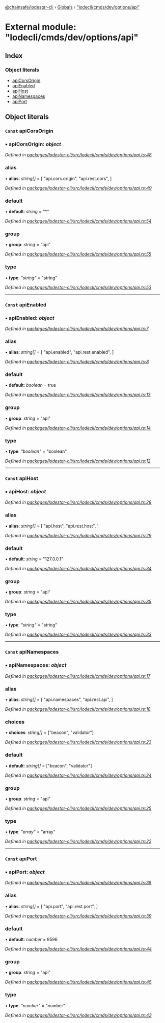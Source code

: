 [@chainsafe/lodestar-cli](../README.md) › [Globals](../globals.md) › ["lodecli/cmds/dev/options/api"](_lodecli_cmds_dev_options_api_.md)

# External module: "lodecli/cmds/dev/options/api"

## Index

### Object literals

* [apiCorsOrigin](_lodecli_cmds_dev_options_api_.md#const-apicorsorigin)
* [apiEnabled](_lodecli_cmds_dev_options_api_.md#const-apienabled)
* [apiHost](_lodecli_cmds_dev_options_api_.md#const-apihost)
* [apiNamespaces](_lodecli_cmds_dev_options_api_.md#const-apinamespaces)
* [apiPort](_lodecli_cmds_dev_options_api_.md#const-apiport)

## Object literals

### `Const` apiCorsOrigin

### ▪ **apiCorsOrigin**: *object*

*Defined in [packages/lodestar-cli/src/lodecli/cmds/dev/options/api.ts:48](https://github.com/ChainSafe/lodestar/blob/f41191172/packages/lodestar-cli/src/lodecli/cmds/dev/options/api.ts#L48)*

###  alias

• **alias**: *string[]* = [
    "api.cors.origin",
    "api.rest.cors",
  ]

*Defined in [packages/lodestar-cli/src/lodecli/cmds/dev/options/api.ts:49](https://github.com/ChainSafe/lodestar/blob/f41191172/packages/lodestar-cli/src/lodecli/cmds/dev/options/api.ts#L49)*

###  default

• **default**: *string* = "*"

*Defined in [packages/lodestar-cli/src/lodecli/cmds/dev/options/api.ts:54](https://github.com/ChainSafe/lodestar/blob/f41191172/packages/lodestar-cli/src/lodecli/cmds/dev/options/api.ts#L54)*

###  group

• **group**: *string* = "api"

*Defined in [packages/lodestar-cli/src/lodecli/cmds/dev/options/api.ts:55](https://github.com/ChainSafe/lodestar/blob/f41191172/packages/lodestar-cli/src/lodecli/cmds/dev/options/api.ts#L55)*

###  type

• **type**: *"string"* = "string"

*Defined in [packages/lodestar-cli/src/lodecli/cmds/dev/options/api.ts:53](https://github.com/ChainSafe/lodestar/blob/f41191172/packages/lodestar-cli/src/lodecli/cmds/dev/options/api.ts#L53)*

___

### `Const` apiEnabled

### ▪ **apiEnabled**: *object*

*Defined in [packages/lodestar-cli/src/lodecli/cmds/dev/options/api.ts:7](https://github.com/ChainSafe/lodestar/blob/f41191172/packages/lodestar-cli/src/lodecli/cmds/dev/options/api.ts#L7)*

###  alias

• **alias**: *string[]* = [
    "api.enabled",
    "api.rest.enabled",
  ]

*Defined in [packages/lodestar-cli/src/lodecli/cmds/dev/options/api.ts:8](https://github.com/ChainSafe/lodestar/blob/f41191172/packages/lodestar-cli/src/lodecli/cmds/dev/options/api.ts#L8)*

###  default

• **default**: *boolean* = true

*Defined in [packages/lodestar-cli/src/lodecli/cmds/dev/options/api.ts:13](https://github.com/ChainSafe/lodestar/blob/f41191172/packages/lodestar-cli/src/lodecli/cmds/dev/options/api.ts#L13)*

###  group

• **group**: *string* = "api"

*Defined in [packages/lodestar-cli/src/lodecli/cmds/dev/options/api.ts:14](https://github.com/ChainSafe/lodestar/blob/f41191172/packages/lodestar-cli/src/lodecli/cmds/dev/options/api.ts#L14)*

###  type

• **type**: *"boolean"* = "boolean"

*Defined in [packages/lodestar-cli/src/lodecli/cmds/dev/options/api.ts:12](https://github.com/ChainSafe/lodestar/blob/f41191172/packages/lodestar-cli/src/lodecli/cmds/dev/options/api.ts#L12)*

___

### `Const` apiHost

### ▪ **apiHost**: *object*

*Defined in [packages/lodestar-cli/src/lodecli/cmds/dev/options/api.ts:28](https://github.com/ChainSafe/lodestar/blob/f41191172/packages/lodestar-cli/src/lodecli/cmds/dev/options/api.ts#L28)*

###  alias

• **alias**: *string[]* = [
    "api.host",
    "api.rest.host",
  ]

*Defined in [packages/lodestar-cli/src/lodecli/cmds/dev/options/api.ts:29](https://github.com/ChainSafe/lodestar/blob/f41191172/packages/lodestar-cli/src/lodecli/cmds/dev/options/api.ts#L29)*

###  default

• **default**: *string* = "127.0.0.1"

*Defined in [packages/lodestar-cli/src/lodecli/cmds/dev/options/api.ts:34](https://github.com/ChainSafe/lodestar/blob/f41191172/packages/lodestar-cli/src/lodecli/cmds/dev/options/api.ts#L34)*

###  group

• **group**: *string* = "api"

*Defined in [packages/lodestar-cli/src/lodecli/cmds/dev/options/api.ts:35](https://github.com/ChainSafe/lodestar/blob/f41191172/packages/lodestar-cli/src/lodecli/cmds/dev/options/api.ts#L35)*

###  type

• **type**: *"string"* = "string"

*Defined in [packages/lodestar-cli/src/lodecli/cmds/dev/options/api.ts:33](https://github.com/ChainSafe/lodestar/blob/f41191172/packages/lodestar-cli/src/lodecli/cmds/dev/options/api.ts#L33)*

___

### `Const` apiNamespaces

### ▪ **apiNamespaces**: *object*

*Defined in [packages/lodestar-cli/src/lodecli/cmds/dev/options/api.ts:17](https://github.com/ChainSafe/lodestar/blob/f41191172/packages/lodestar-cli/src/lodecli/cmds/dev/options/api.ts#L17)*

###  alias

• **alias**: *string[]* = [
    "api.namespaces",
    "api.rest.api",
  ]

*Defined in [packages/lodestar-cli/src/lodecli/cmds/dev/options/api.ts:18](https://github.com/ChainSafe/lodestar/blob/f41191172/packages/lodestar-cli/src/lodecli/cmds/dev/options/api.ts#L18)*

###  choices

• **choices**: *string[]* = ["beacon", "validator"]

*Defined in [packages/lodestar-cli/src/lodecli/cmds/dev/options/api.ts:23](https://github.com/ChainSafe/lodestar/blob/f41191172/packages/lodestar-cli/src/lodecli/cmds/dev/options/api.ts#L23)*

###  default

• **default**: *string[]* = ["beacon", "validator"]

*Defined in [packages/lodestar-cli/src/lodecli/cmds/dev/options/api.ts:24](https://github.com/ChainSafe/lodestar/blob/f41191172/packages/lodestar-cli/src/lodecli/cmds/dev/options/api.ts#L24)*

###  group

• **group**: *string* = "api"

*Defined in [packages/lodestar-cli/src/lodecli/cmds/dev/options/api.ts:25](https://github.com/ChainSafe/lodestar/blob/f41191172/packages/lodestar-cli/src/lodecli/cmds/dev/options/api.ts#L25)*

###  type

• **type**: *"array"* = "array"

*Defined in [packages/lodestar-cli/src/lodecli/cmds/dev/options/api.ts:22](https://github.com/ChainSafe/lodestar/blob/f41191172/packages/lodestar-cli/src/lodecli/cmds/dev/options/api.ts#L22)*

___

### `Const` apiPort

### ▪ **apiPort**: *object*

*Defined in [packages/lodestar-cli/src/lodecli/cmds/dev/options/api.ts:38](https://github.com/ChainSafe/lodestar/blob/f41191172/packages/lodestar-cli/src/lodecli/cmds/dev/options/api.ts#L38)*

###  alias

• **alias**: *string[]* = [
    "api.port",
    "api.rest.port",
  ]

*Defined in [packages/lodestar-cli/src/lodecli/cmds/dev/options/api.ts:39](https://github.com/ChainSafe/lodestar/blob/f41191172/packages/lodestar-cli/src/lodecli/cmds/dev/options/api.ts#L39)*

###  default

• **default**: *number* = 9596

*Defined in [packages/lodestar-cli/src/lodecli/cmds/dev/options/api.ts:44](https://github.com/ChainSafe/lodestar/blob/f41191172/packages/lodestar-cli/src/lodecli/cmds/dev/options/api.ts#L44)*

###  group

• **group**: *string* = "api"

*Defined in [packages/lodestar-cli/src/lodecli/cmds/dev/options/api.ts:45](https://github.com/ChainSafe/lodestar/blob/f41191172/packages/lodestar-cli/src/lodecli/cmds/dev/options/api.ts#L45)*

###  type

• **type**: *"number"* = "number"

*Defined in [packages/lodestar-cli/src/lodecli/cmds/dev/options/api.ts:43](https://github.com/ChainSafe/lodestar/blob/f41191172/packages/lodestar-cli/src/lodecli/cmds/dev/options/api.ts#L43)*
